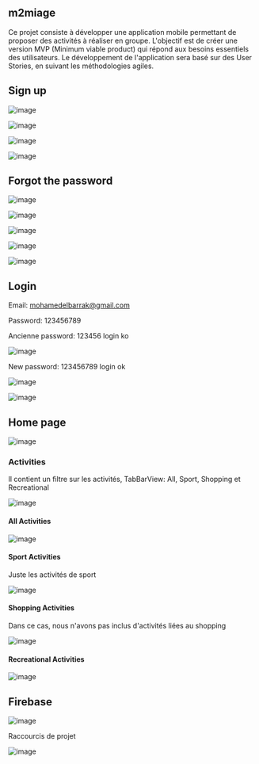 ## m2miage

Ce projet consiste à développer une application mobile permettant de proposer des activités à réaliser en groupe. L'objectif est de créer une version MVP (Minimum viable product) qui répond aux besoins essentiels des utilisateurs. Le développement de l'application sera basé sur des User Stories, en suivant les méthodologies agiles.


## Sign up

![image](https://github.com/mohamedelbarrak/flutter_activities/assets/66890099/2c3107e3-ebcc-4a6a-b63e-f2f618f1857a)

![image](https://github.com/mohamedelbarrak/flutter_activities/assets/66890099/a45c5668-7299-4131-ad38-5f4aab271f49)

![image](https://github.com/mohamedelbarrak/flutter_activities/assets/66890099/7a9e6214-eb0f-4583-8c7e-d60810c17e0a)

![image](https://github.com/mohamedelbarrak/flutter_activities/assets/66890099/7c75e1c2-51a6-4ee0-920a-7af8e87ab642)



## Forgot the password

![image](https://github.com/mohamedelbarrak/flutter_activities/assets/66890099/f5b4a0e3-a5d5-4b3a-af32-d6983d2d798d)

![image](https://github.com/mohamedelbarrak/flutter_activities/assets/66890099/19b0325b-c380-4d4f-80d1-aab787576692)

![image](https://github.com/mohamedelbarrak/flutter_activities/assets/66890099/0aab1546-cd58-481b-b2e3-65ee9bb24c5c)

![image](https://github.com/mohamedelbarrak/flutter_activities/assets/66890099/941ceb0f-8aa6-4064-89b6-615a6f0a34dd)

![image](https://github.com/mohamedelbarrak/flutter_activities/assets/66890099/bdbf682b-4345-411e-9654-28e513761173)


## Login

Email: mohamedelbarrak@gmail.com

Password: 123456789


Ancienne password: 123456 login ko

![image](https://github.com/mohamedelbarrak/flutter_activities/assets/66890099/11ad053b-9fd5-4c2f-a26f-de8c3ee31f0b)

New password: 123456789 login ok

![image](https://github.com/mohamedelbarrak/flutter_activities/assets/66890099/91d3184f-19d5-4f71-971f-9b5bc641a91a)

![image](https://github.com/mohamedelbarrak/flutter_activities/assets/66890099/fd26c6d6-0604-4cff-b37b-92f88cb817e4)

## Home page

![image](https://github.com/mohamedelbarrak/flutter_activities/assets/66890099/1904f164-a0f4-4ca1-af8c-4ce5d043d481)

### Activities

Il contient un filtre sur les activités, TabBarView: All, Sport, Shopping et Recreational

![image](https://github.com/mohamedelbarrak/flutter_activities/assets/66890099/82ca0466-49ea-430b-9015-afa2727d51ef)

#### All Activities

![image](https://github.com/mohamedelbarrak/flutter_activities/assets/66890099/82ca0466-49ea-430b-9015-afa2727d51ef)

#### Sport Activities

Juste les activités de sport

![image](https://github.com/mohamedelbarrak/flutter_activities/assets/66890099/bc43ff4b-37fb-4cf9-b0c1-3b1cfaa9abb2)

#### Shopping Activities

Dans ce cas, nous n'avons pas inclus d'activités liées au shopping

![image](https://github.com/mohamedelbarrak/flutter_activities/assets/66890099/82ca0466-49ea-430b-9015-afa2727d51ef)

#### Recreational Activities

![image](https://github.com/mohamedelbarrak/flutter_activities/assets/66890099/7183c51b-6cd4-4f4a-9fa8-3fd3bef78162)

### 

## Firebase

![image](https://github.com/mohamedelbarrak/flutter_activities/assets/66890099/29f84624-5e41-44a6-ac28-82970b608abf)

Raccourcis de projet

![image](https://github.com/mohamedelbarrak/flutter_activities/assets/66890099/b2df2452-f154-4534-9e13-4a47c6a75e75)


